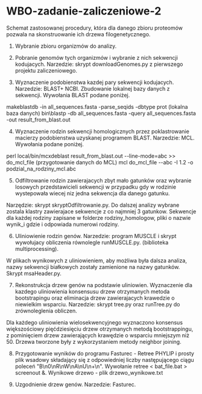 # WBO-zadanie-zaliczeniowe-2

Schemat zastosowanej procedury, która dla danego zbioru proteomów pozwala na skonstruowanie
ich drzewa filogenetycznego.

1. Wybranie zbioru organizmów do analizy.

2. Pobranie genomów tych organizmów i wybranie z nich sekwencji kodujacych. Narzedzie:
skrypt downloadGenomes.py z pierwszego projektu zaliczeniowego.

3. Wyznaczenie podobienstwa kazdej pary sekwencji kodujacych. Narzedzie: BLAST+ NCBI.
Zbudowanie lokalnej bazy danych z sekwencji. Wywołania BLAST podane poniżej.

makeblastdb -in all_sequences.fasta -parse_seqids -dbtype prot (lokalna baza danych)
bin\blastp -db all_sequences.fasta -query all_sequences.fasta -out result_from_blast.out

4. Wyznaczenie rodzin sekwencji homologicznych przez poklastrowanie macierzy podobienstwa
uzyskanej programem BLAST. Narzedzie: MCL.
Wywołania podane poniżej.

perl local/bin/mcxdeblast result_from_blast.out --line-mode=abc >> do_mcl_file (przygotowanie danych do MCL)
mcl do_mcl_file --abc -I 1.2 -o podzial_na_rodziny_mcl.abc

5. Odfiltrowanie rodzin zawierajacych zbyt mało gatunków oraz wybranie losowych
przedstawicieli sekwencji w przypadku gdy w rodzinie wystepowała wiecej niz jedna
sekwencja dla danego gatunku.

Narzędzie: skrypt skryptOdfiltrowanie.py.
Do dalszej analizy wybrane zostala klastry zawierajace sekwencje z co najmniej 3 gatunkow.
Sekwencje dla każdej rodziny zapisane w folderze rodziny_homologow, pliki o nazwie wynik_i gdzie i odpowiada numerowi rodziny.

6. Uliniowienie rodzin genów.
Narzedzie: program MUSCLE i skrypt wywołujacy obliczenia równolegle
runMUSCLE.py. (biblioteka multiprocessing).

W plikach wynikowych z uliniowieniem, aby możliwa była dalsza analiza, nazwy sekwencji białkowych zostały zamienione na nazwy gatunków.
Skrypt msaHeader.py.

7. Rekonstrukcja drzew genów na podstawie uliniowien. Wyznaczenie dla kazdego uliniowienia
konsensusu drzew otrzymanych metoda bootstrapingu oraz eliminacja drzew zawierajacych
krawedzie o niewielkim wsparciu. Narzedzie: skrypt tree.py oraz runTree.py
do zrównoleglenia obliczen.

Dla każdego uliniowienia wielosekwencyjnego wyznaczono konsensus większościowy pięćdziesięciu drzew otrzymanych metodą bootstrappingu,
z pominięciem drzew zawierających krawędzie o wsparciu mniejszym niż 50. Drzewa tworzone były z wykorzystaniem metody neighbor joining.

8. Przygotowanie wyników do programu Fasturec - Retree PHYLIP i prosty plik wsadowy składający się z odpowiedniej liczby następującego ciągu
poleceń "B\n0\nR\nW\nA\nU\n+\n". Wywołanie retree < bat_file.bat > screenout &.
Wynikowe drzewo - plik drzewo_wynikowe.txt

8. Uzgodnienie drzew genów. Narzedzie: Fasturec.
